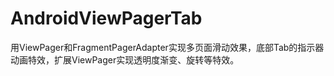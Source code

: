 # AndroidViewPagerTab
用ViewPager和FragmentPagerAdapter实现多页面滑动效果，底部Tab的指示器动画特效，扩展ViewPager实现透明度渐变、旋转等特效。
